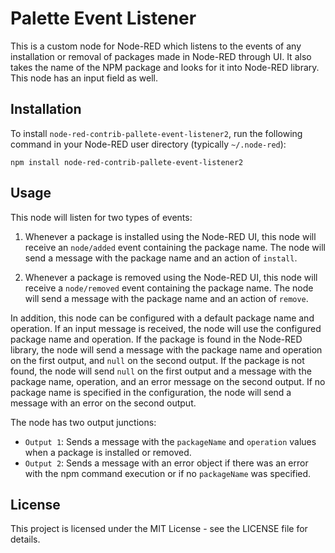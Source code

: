 # Palette Event Listener

This is a custom node for Node-RED which listens to the events of any installation or removal of packages made in Node-RED through UI. It also takes the name of the NPM package and looks for it into Node-RED library. This node has an input field as well.

## Installation

To install `node-red-contrib-pallete-event-listener2`, run the following command in your Node-RED user directory (typically `~/.node-red`):

```
npm install node-red-contrib-pallete-event-listener2
```

## Usage

This node will listen for two types of events:

1. Whenever a package is installed using the Node-RED UI, this node will receive an `node/added` event containing the package name. The node will send a message with the package name and an action of `install`.

2. Whenever a package is removed using the Node-RED UI, this node will receive a `node/removed` event containing the package name. The node will send a message with the package name and an action of `remove`.

In addition, this node can be configured with a default package name and operation. If an input message is received, the node will use the configured package name and operation. If the package is found in the Node-RED library, the node will send a message with the package name and operation on the first output, and `null` on the second output. If the package is not found, the node will send `null` on the first output and a message with the package name, operation, and an error message on the second output. If no package name is specified in the configuration, the node will send a message with an error on the second output.

The node has two output junctions:

- `Output 1`: Sends a message with the `packageName` and `operation` values when a package is installed or removed.
- `Output 2`: Sends a message with an error object if there was an error with the npm command execution or if no `packageName` was specified.

## License

This project is licensed under the MIT License - see the LICENSE file for details.

